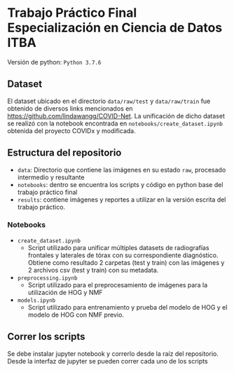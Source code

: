 # Trabajo Práctico Final Especialización en Ciencia de Datos ITBA

Versión de python: `Python 3.7.6`

## Dataset

El dataset ubicado en el directorio `data/raw/test` y `data/raw/train` fue obtenido de diversos links mencionados en https://github.com/lindawangg/COVID-Net. La unificación de dicho dataset se realizó con la notebook encontrada en `notebooks/create_dataset.ipynb` obtenida del proyecto COVIDx y modificada.


## Estructura del repositorio

- `data`: Directorio que contiene las imágenes en su estado `raw`, procesado intermedio y resultante
- `notebooks`: dentro se encuentra los scripts y código en python base del trabajo práctico final
- `results`: contiene imágenes y reportes a utilizar en la versión escrita del trabajo práctico.

### Notebooks

- `create_dataset.ipynb`
    - Script utilizado para unificar múltiples datasets de radiografías frontales y laterales de tórax con su correspondiente diagnóstico. Obtiene como resultado 2 carpetas (test y train) con las imágenes y 2 archivos csv (test y train) con su metadata.
- `preprocessing.ipynb`
    - Script utilizado para el preprocesamiento de imágenes para la utilización de HOG y NMF
- `models.ipynb`
    - Script utilizado para entrenamiento y prueba del modelo de HOG y el modelo de HOG con NMF previo.


## Correr los scripts

Se debe instalar jupyter notebook y correrlo desde la raíz del repositorio. Desde la interfaz de jupyter se pueden correr cada uno de los scripts



